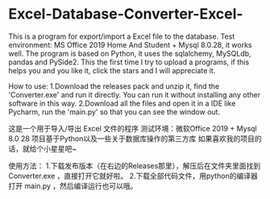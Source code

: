 # Excel-Database-Converter-Excel-
This is a program for export/import a Excel file to the database.
Test environment: MS Office 2019 Home And Student + Mysql 8.0.28, it works well.
The program is based on Python, it uses the sqlalchemy, MySQLdb, pandas and PySide2.
This the first time I try to upload a programs, if this helps you and you like it, click the stars and I will appreciate it.

How to use:
1.Download the releases pack and unzip it, find the 'Converter.exe' and run it directly. You can run it without installing any other software in this way.
2.Download all the files and open it in a IDE like Pycharm, run the 'main.py' so that you can see the window out.

这是一个用于导入/导出 Excel 文件的程序
测试环境：微软Office 2019 + Mysql 8.0 28
项目基于Python以及一些关于数据库操作的第三方库
如果喜欢我的项目的话，就给个小星星吧~

使用方法：
1.下载发布版本（在右边的Releases那里），解压后在文件夹里面找到 Converter.exe ，直接打开它就好啦。
2.下载全部代码文件，用python的编译器打开 main.py ，然后编译运行也可以哦。
